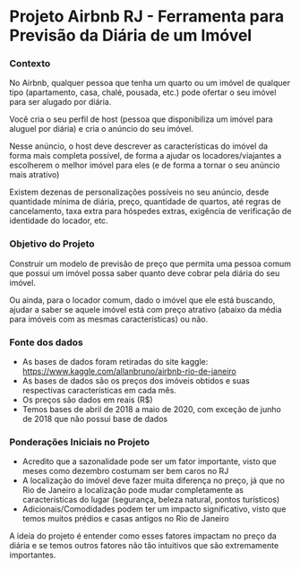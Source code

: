 # **Projeto Airbnb RJ** - Ferramenta para Previsão da Diária de um Imóvel

### Contexto

No Airbnb, qualquer pessoa que tenha um quarto ou um imóvel de qualquer tipo (apartamento, casa, chalé, pousada, etc.) pode ofertar o seu imóvel para ser alugado por diária.

Você cria o seu perfil de host (pessoa que disponibiliza um imóvel para aluguel por diária) e cria o anúncio do seu imóvel.

Nesse anúncio, o host deve descrever as características do imóvel da forma mais completa possível, de forma a ajudar os locadores/viajantes a escolherem o melhor imóvel para eles (e de forma a tornar o seu anúncio mais atrativo)

Existem dezenas de personalizações possíveis no seu anúncio, desde quantidade mínima de diária, preço, quantidade de quartos, até regras de cancelamento, taxa extra para hóspedes extras, exigência de verificação de identidade do locador, etc.

### Objetivo do Projeto

Construir um modelo de previsão de preço que permita uma pessoa comum que possui um imóvel possa saber quanto deve cobrar pela diária do seu imóvel.

Ou ainda, para o locador comum, dado o imóvel que ele está buscando, ajudar a saber se aquele imóvel está com preço atrativo (abaixo da média para imóveis com as mesmas características) ou não.

### Fonte dos dados

- As bases de dados foram retiradas do site kaggle: https://www.kaggle.com/allanbruno/airbnb-rio-de-janeiro
- As bases de dados são os preços dos imóveis obtidos e suas respectivas características em cada mês.
- Os preços são dados em reais (R$)
- Temos bases de abril de 2018 a maio de 2020, com exceção de junho de 2018 que não possui base de dados

### Ponderações Iniciais no Projeto

- Acredito que a sazonalidade pode ser um fator importante, visto que meses como dezembro costumam ser bem caros no RJ
- A localização do imóvel deve fazer muita diferença no preço, já que no Rio de Janeiro a localização pode mudar completamente as características do lugar (segurança, beleza natural, pontos turísticos)
- Adicionais/Comodidades podem ter um impacto significativo, visto que temos muitos prédios e casas antigos no Rio de Janeiro

A ideia do projeto é entender como esses fatores impactam no preço da diária e se temos outros fatores não tão intuitivos que são extremamente importantes.

